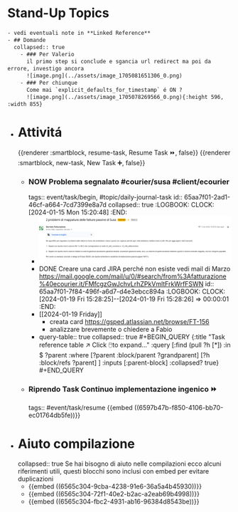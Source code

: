 # Stand-Up Topics
	- vedi eventuali note in **Linked Reference**
	- ## Domande
	  collapsed:: true
		- ### Per Valerio
		  il primo step si conclude e sgancia url redirect ma poi da errore, investigo ancora
		  ![image.png](../assets/image_1705081651306_0.png)
		- ### Per chiunque
		  Come mai `explicit_defaults_for_timestamp` é ON ?
		  ![image.png](../assets/image_1705078269566_0.png){:height 596, :width 855}
- # Attivitá
  {{renderer :smartblock, resume-task, Resume Task ⏩️, false}} {{renderer :smartblock, new-task, New Task ➕, false}}
	- ### NOW Problema segnalato #courier/susa #client/ecourier
	  tags:: event/task/begin, #topic/daily-journal-task
	  id:: 65aa7f01-2ad1-46cf-a664-7cd7399e8a7d
	  collapsed:: true
	  :LOGBOOK:
	  CLOCK: [2024-01-15 Mon 15:20:48]
	  :END:
		- ![image.png](../assets/image_1705313623600_0.png)
		- DONE Creare una card JIRA perché non esiste vedi mail di Marzo https://mail.google.com/mail/u/0/#search/from%3Afatturazione%40ecourier.it/FMfcgzGwJchvLrhZPkVmltFrkWrfFSWN
		  id:: 65aa7f01-7f84-496f-a6d7-d4e3ebcc894a
		  :LOGBOOK:
		  CLOCK: [2024-01-19 Fri 15:28:25]--[2024-01-19 Fri 15:28:26] =>  00:00:01
		  :END:
		- [[2024-01-19 Friday]]
			- creata card https://gsped.atlassian.net/browse/FT-156
			- analizzare brevemente o chiedere a Fabio
		- query-table:: true
		  collapsed:: true
		  #+BEGIN_QUERY
		  {:title "Task reference table ↗️ Click 🖱️to expand..." :query [:find (pull ?h [*])
		      :in $ ?parent
		      :where
		      [?parent :block/parent ?grandparent]
		      [?h :block/refs ?parent]
		  ]
		  :inputs [:parent-block]
		  :collapsed? true}
		  #+END_QUERY
	- ### Riprendo Task Continuo implementazione ingenico ⏩️
	  tags:: #event/task/resume
	  {{embed ((6597b47b-f850-4106-bb70-ec01764db5fe))}}
- # Aiuto compilazione
  collapsed:: true
  Se hai bisogno di aiuto nelle compilazioni ecco alcuni riferimenti utili, questi blocchi sono inclusi con embed per evitare duplicazioni
	- {{embed ((6565c304-9cba-4238-91e6-36a5a4b45930))}}
	- {{embed ((6565c304-72f1-40e2-b2ac-a2eab69b4998))}}
	- {{embed ((6565c304-fbc2-4931-ab16-96384d8543be))}}